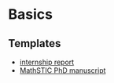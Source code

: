 # Basics 






## Templates

* [internship report](https://github.com/vincentchoqueuse/ENIB_latex_template)
* [MathSTIC PhD manuscript](https://github.com/vincentchoqueuse/MathSTIC_Latex_template)